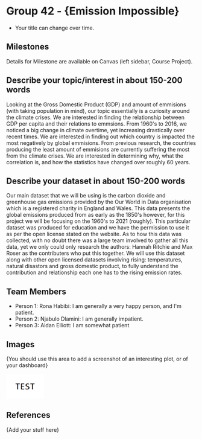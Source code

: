 # Group 42 - {Emission Impossible}

- Your title can change over time.

## Milestones

Details for Milestone are available on Canvas (left sidebar, Course Project).

## Describe your topic/interest in about 150-200 words

Looking at the Gross Domestic Product (GDP) and amount of emmisions (with taking population in mind), our topic essentially is a curiosity around the climate crises.
We are interested in finding the relationship between GDP per capita and their relations to emmsions. From 1960's to 2016, we noticed a big change in climate overtime, yet increasing drastically over recent times. We are interested in finding out which country is impacted the most negatively by global emmisions. From previous research, the countries producing the least amount of emmisions are currently suffering the most from the climate crises. We are interested in determining why, what the correlation is, and how the statistics have changed over roughly 60 years.


## Describe your dataset in about 150-200 words

Our main dataset that we will be using is the carbon dioxide and greenhouse gas emissions provided by the Our World in Data organisation which is a registered charity in England and Wales. This data presents the global emissions produced from as early as the 1850's however, for this project we will be focusing on the 1960's to 2021 (roughly). This particular dataset was produced for education and we have the permission to use it as per the open license stated on the website. As to how this data was collected, with no doubt there was a large team involved to gather all this data, yet we only could only research the authors: Hannah Ritchie and Max Roser as the contributers who put this together. We will use this dataset along with other open licensed datasets involving rising: temperatures, natural disastors and gross domestic product, to fully understand the contribution and relationship each one has to the rising emission rates.

## Team Members

- Person 1: Rona Habibi: I am generally a very happy person, and I'm patient.
- Person 2: Njabulo Dlamini: I am generally impatient.
- Person 3: Aidan Elliott: I am somewhat patient

## Images

{You should use this area to add a screenshot of an interesting plot, or of your dashboard}

<img src ="images/test.png" width="100px">

## References

{Add your stuff here}



